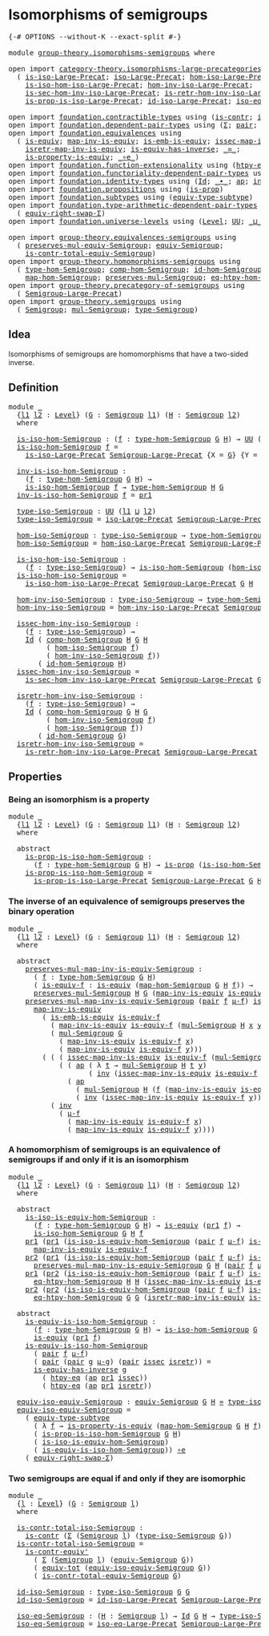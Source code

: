 # Isomorphisms of semigroups

<pre class="Agda"><a id="39" class="Symbol">{-#</a> <a id="43" class="Keyword">OPTIONS</a> <a id="51" class="Pragma">--without-K</a> <a id="63" class="Pragma">--exact-split</a> <a id="77" class="Symbol">#-}</a>

<a id="82" class="Keyword">module</a> <a id="89" href="group-theory.isomorphisms-semigroups.html" class="Module">group-theory.isomorphisms-semigroups</a> <a id="126" class="Keyword">where</a>

<a id="133" class="Keyword">open</a> <a id="138" class="Keyword">import</a> <a id="145" href="category-theory.isomorphisms-large-precategories.html" class="Module">category-theory.isomorphisms-large-precategories</a> <a id="194" class="Keyword">using</a>
  <a id="202" class="Symbol">(</a> <a id="204" href="category-theory.isomorphisms-large-precategories.html#1228" class="Function">is-iso-Large-Precat</a><a id="223" class="Symbol">;</a> <a id="225" href="category-theory.isomorphisms-large-precategories.html#1864" class="Function">iso-Large-Precat</a><a id="241" class="Symbol">;</a> <a id="243" href="category-theory.isomorphisms-large-precategories.html#2010" class="Function">hom-iso-Large-Precat</a><a id="263" class="Symbol">;</a>
    <a id="269" href="category-theory.isomorphisms-large-precategories.html#2112" class="Function">is-iso-hom-iso-Large-Precat</a><a id="296" class="Symbol">;</a> <a id="298" href="category-theory.isomorphisms-large-precategories.html#2265" class="Function">hom-inv-iso-Large-Precat</a><a id="322" class="Symbol">;</a>
    <a id="328" href="category-theory.isomorphisms-large-precategories.html#2385" class="Function">is-sec-hom-inv-iso-Large-Precat</a><a id="359" class="Symbol">;</a> <a id="361" href="category-theory.isomorphisms-large-precategories.html#2647" class="Function">is-retr-hom-inv-iso-Large-Precat</a><a id="393" class="Symbol">;</a>
    <a id="399" href="category-theory.isomorphisms-large-precategories.html#5592" class="Function">is-prop-is-iso-Large-Precat</a><a id="426" class="Symbol">;</a> <a id="428" href="category-theory.isomorphisms-large-precategories.html#3248" class="Function">id-iso-Large-Precat</a><a id="447" class="Symbol">;</a> <a id="449" href="category-theory.isomorphisms-large-precategories.html#3917" class="Function">iso-eq-Large-Precat</a><a id="468" class="Symbol">)</a>

<a id="471" class="Keyword">open</a> <a id="476" class="Keyword">import</a> <a id="483" href="foundation.contractible-types.html" class="Module">foundation.contractible-types</a> <a id="513" class="Keyword">using</a> <a id="519" class="Symbol">(</a><a id="520" href="foundation-core.contractible-types.html#925" class="Function">is-contr</a><a id="528" class="Symbol">;</a> <a id="530" href="foundation-core.contractible-types.html#3739" class="Function">is-contr-equiv&#39;</a><a id="545" class="Symbol">)</a>
<a id="547" class="Keyword">open</a> <a id="552" class="Keyword">import</a> <a id="559" href="foundation.dependent-pair-types.html" class="Module">foundation.dependent-pair-types</a> <a id="591" class="Keyword">using</a> <a id="597" class="Symbol">(</a><a id="598" href="foundation-core.dependent-pair-types.html#502" class="Record">Σ</a><a id="599" class="Symbol">;</a> <a id="601" href="foundation-core.dependent-pair-types.html#575" class="InductiveConstructor">pair</a><a id="605" class="Symbol">;</a> <a id="607" href="foundation-core.dependent-pair-types.html#592" class="Field">pr1</a><a id="610" class="Symbol">;</a> <a id="612" href="foundation-core.dependent-pair-types.html#604" class="Field">pr2</a><a id="615" class="Symbol">)</a>
<a id="617" class="Keyword">open</a> <a id="622" class="Keyword">import</a> <a id="629" href="foundation.equivalences.html" class="Module">foundation.equivalences</a> <a id="653" class="Keyword">using</a>
  <a id="661" class="Symbol">(</a> <a id="663" href="foundation-core.equivalences.html#1542" class="Function">is-equiv</a><a id="671" class="Symbol">;</a> <a id="673" href="foundation-core.equivalences.html#4173" class="Function">map-inv-is-equiv</a><a id="689" class="Symbol">;</a> <a id="691" href="foundation-core.equivalences.html#15380" class="Function">is-emb-is-equiv</a><a id="706" class="Symbol">;</a> <a id="708" href="foundation-core.equivalences.html#4251" class="Function">issec-map-inv-is-equiv</a><a id="730" class="Symbol">;</a>
    <a id="736" href="foundation-core.equivalences.html#4381" class="Function">isretr-map-inv-is-equiv</a><a id="759" class="Symbol">;</a> <a id="761" href="foundation-core.equivalences.html#2999" class="Function">is-equiv-has-inverse</a><a id="781" class="Symbol">;</a> <a id="783" href="foundation-core.equivalences.html#1607" class="Function Operator">_≃_</a><a id="786" class="Symbol">;</a>
    <a id="792" href="foundation.equivalences.html#13407" class="Function">is-property-is-equiv</a><a id="812" class="Symbol">;</a> <a id="814" href="foundation-core.equivalences.html#7843" class="Function Operator">_∘e_</a><a id="818" class="Symbol">)</a>
<a id="820" class="Keyword">open</a> <a id="825" class="Keyword">import</a> <a id="832" href="foundation.function-extensionality.html" class="Module">foundation.function-extensionality</a> <a id="867" class="Keyword">using</a> <a id="873" class="Symbol">(</a><a id="874" href="foundation.function-extensionality.html#946" class="Function">htpy-eq</a><a id="881" class="Symbol">)</a>
<a id="883" class="Keyword">open</a> <a id="888" class="Keyword">import</a> <a id="895" href="foundation.functoriality-dependent-pair-types.html" class="Module">foundation.functoriality-dependent-pair-types</a> <a id="941" class="Keyword">using</a> <a id="947" class="Symbol">(</a><a id="948" href="foundation-core.functoriality-dependent-pair-types.html#6804" class="Function">equiv-tot</a><a id="957" class="Symbol">)</a>
<a id="959" class="Keyword">open</a> <a id="964" class="Keyword">import</a> <a id="971" href="foundation.identity-types.html" class="Module">foundation.identity-types</a> <a id="997" class="Keyword">using</a> <a id="1003" class="Symbol">(</a><a id="1004" href="foundation-core.identity-types.html#641" class="Datatype">Id</a><a id="1006" class="Symbol">;</a> <a id="1008" href="foundation-core.identity-types.html#1239" class="Function Operator">_∙_</a><a id="1011" class="Symbol">;</a> <a id="1013" href="foundation-core.identity-types.html#2853" class="Function">ap</a><a id="1015" class="Symbol">;</a> <a id="1017" href="foundation-core.identity-types.html#1552" class="Function">inv</a><a id="1020" class="Symbol">)</a>
<a id="1022" class="Keyword">open</a> <a id="1027" class="Keyword">import</a> <a id="1034" href="foundation.propositions.html" class="Module">foundation.propositions</a> <a id="1058" class="Keyword">using</a> <a id="1064" class="Symbol">(</a><a id="1065" href="foundation-core.propositions.html#1246" class="Function">is-prop</a><a id="1072" class="Symbol">)</a>
<a id="1074" class="Keyword">open</a> <a id="1079" class="Keyword">import</a> <a id="1086" href="foundation.subtypes.html" class="Module">foundation.subtypes</a> <a id="1106" class="Keyword">using</a> <a id="1112" class="Symbol">(</a><a id="1113" href="foundation-core.subtypes.html#5095" class="Function">equiv-type-subtype</a><a id="1131" class="Symbol">)</a>
<a id="1133" class="Keyword">open</a> <a id="1138" class="Keyword">import</a> <a id="1145" href="foundation.type-arithmetic-dependent-pair-types.html" class="Module">foundation.type-arithmetic-dependent-pair-types</a> <a id="1193" class="Keyword">using</a>
  <a id="1201" class="Symbol">(</a> <a id="1203" href="foundation-core.type-arithmetic-dependent-pair-types.html#11499" class="Function">equiv-right-swap-Σ</a><a id="1221" class="Symbol">)</a>
<a id="1223" class="Keyword">open</a> <a id="1228" class="Keyword">import</a> <a id="1235" href="foundation.universe-levels.html" class="Module">foundation.universe-levels</a> <a id="1262" class="Keyword">using</a> <a id="1268" class="Symbol">(</a><a id="1269" href="Agda.Primitive.html#597" class="Postulate">Level</a><a id="1274" class="Symbol">;</a> <a id="1276" href="foundation-core.universe-levels.html#222" class="Primitive">UU</a><a id="1278" class="Symbol">;</a> <a id="1280" href="Agda.Primitive.html#810" class="Primitive Operator">_⊔_</a><a id="1283" class="Symbol">)</a>

<a id="1286" class="Keyword">open</a> <a id="1291" class="Keyword">import</a> <a id="1298" href="group-theory.equivalences-semigroups.html" class="Module">group-theory.equivalences-semigroups</a> <a id="1335" class="Keyword">using</a>
  <a id="1343" class="Symbol">(</a> <a id="1345" href="group-theory.equivalences-semigroups.html#1811" class="Function">preserves-mul-equiv-Semigroup</a><a id="1374" class="Symbol">;</a> <a id="1376" href="group-theory.equivalences-semigroups.html#2001" class="Function">equiv-Semigroup</a><a id="1391" class="Symbol">;</a>
    <a id="1397" href="group-theory.equivalences-semigroups.html#3939" class="Function">is-contr-total-equiv-Semigroup</a><a id="1427" class="Symbol">)</a>
<a id="1429" class="Keyword">open</a> <a id="1434" class="Keyword">import</a> <a id="1441" href="group-theory.homomorphisms-semigroups.html" class="Module">group-theory.homomorphisms-semigroups</a> <a id="1479" class="Keyword">using</a>
  <a id="1487" class="Symbol">(</a> <a id="1489" href="group-theory.homomorphisms-semigroups.html#2325" class="Function">type-hom-Semigroup</a><a id="1507" class="Symbol">;</a> <a id="1509" href="group-theory.homomorphisms-semigroups.html#4948" class="Function">comp-hom-Semigroup</a><a id="1527" class="Symbol">;</a> <a id="1529" href="group-theory.homomorphisms-semigroups.html#4729" class="Function">id-hom-Semigroup</a><a id="1545" class="Symbol">;</a>
    <a id="1551" href="group-theory.homomorphisms-semigroups.html#2463" class="Function">map-hom-Semigroup</a><a id="1568" class="Symbol">;</a> <a id="1570" href="group-theory.homomorphisms-semigroups.html#1922" class="Function">preserves-mul-Semigroup</a><a id="1593" class="Symbol">;</a> <a id="1595" href="group-theory.homomorphisms-semigroups.html#3930" class="Function">eq-htpy-hom-Semigroup</a><a id="1616" class="Symbol">)</a>
<a id="1618" class="Keyword">open</a> <a id="1623" class="Keyword">import</a> <a id="1630" href="group-theory.precategory-of-semigroups.html" class="Module">group-theory.precategory-of-semigroups</a> <a id="1669" class="Keyword">using</a>
  <a id="1677" class="Symbol">(</a> <a id="1679" href="group-theory.precategory-of-semigroups.html#886" class="Function">Semigroup-Large-Precat</a><a id="1701" class="Symbol">)</a>
<a id="1703" class="Keyword">open</a> <a id="1708" class="Keyword">import</a> <a id="1715" href="group-theory.semigroups.html" class="Module">group-theory.semigroups</a> <a id="1739" class="Keyword">using</a>
  <a id="1747" class="Symbol">(</a> <a id="1749" href="group-theory.semigroups.html#737" class="Function">Semigroup</a><a id="1758" class="Symbol">;</a> <a id="1760" href="group-theory.semigroups.html#1215" class="Function">mul-Semigroup</a><a id="1773" class="Symbol">;</a> <a id="1775" href="group-theory.semigroups.html#933" class="Function">type-Semigroup</a><a id="1789" class="Symbol">)</a>
</pre>
## Idea

Isomorphisms of semigroups are homomorphisms that have a two-sided inverse.

## Definition

<pre class="Agda"><a id="1905" class="Keyword">module</a> <a id="1912" href="group-theory.isomorphisms-semigroups.html#1912" class="Module">_</a>
  <a id="1916" class="Symbol">{</a><a id="1917" href="group-theory.isomorphisms-semigroups.html#1917" class="Bound">l1</a> <a id="1920" href="group-theory.isomorphisms-semigroups.html#1920" class="Bound">l2</a> <a id="1923" class="Symbol">:</a> <a id="1925" href="Agda.Primitive.html#597" class="Postulate">Level</a><a id="1930" class="Symbol">}</a> <a id="1932" class="Symbol">(</a><a id="1933" href="group-theory.isomorphisms-semigroups.html#1933" class="Bound">G</a> <a id="1935" class="Symbol">:</a> <a id="1937" href="group-theory.semigroups.html#737" class="Function">Semigroup</a> <a id="1947" href="group-theory.isomorphisms-semigroups.html#1917" class="Bound">l1</a><a id="1949" class="Symbol">)</a> <a id="1951" class="Symbol">(</a><a id="1952" href="group-theory.isomorphisms-semigroups.html#1952" class="Bound">H</a> <a id="1954" class="Symbol">:</a> <a id="1956" href="group-theory.semigroups.html#737" class="Function">Semigroup</a> <a id="1966" href="group-theory.isomorphisms-semigroups.html#1920" class="Bound">l2</a><a id="1968" class="Symbol">)</a>
  <a id="1972" class="Keyword">where</a>
  
  <a id="1983" href="group-theory.isomorphisms-semigroups.html#1983" class="Function">is-iso-hom-Semigroup</a> <a id="2004" class="Symbol">:</a> <a id="2006" class="Symbol">(</a><a id="2007" href="group-theory.isomorphisms-semigroups.html#2007" class="Bound">f</a> <a id="2009" class="Symbol">:</a> <a id="2011" href="group-theory.homomorphisms-semigroups.html#2325" class="Function">type-hom-Semigroup</a> <a id="2030" href="group-theory.isomorphisms-semigroups.html#1933" class="Bound">G</a> <a id="2032" href="group-theory.isomorphisms-semigroups.html#1952" class="Bound">H</a><a id="2033" class="Symbol">)</a> <a id="2035" class="Symbol">→</a> <a id="2037" href="foundation-core.universe-levels.html#222" class="Primitive">UU</a> <a id="2040" class="Symbol">(</a><a id="2041" href="group-theory.isomorphisms-semigroups.html#1917" class="Bound">l1</a> <a id="2044" href="Agda.Primitive.html#810" class="Primitive Operator">⊔</a> <a id="2046" href="group-theory.isomorphisms-semigroups.html#1920" class="Bound">l2</a><a id="2048" class="Symbol">)</a>
  <a id="2052" href="group-theory.isomorphisms-semigroups.html#1983" class="Function">is-iso-hom-Semigroup</a> <a id="2073" href="group-theory.isomorphisms-semigroups.html#2073" class="Bound">f</a> <a id="2075" class="Symbol">=</a>
    <a id="2081" href="category-theory.isomorphisms-large-precategories.html#1228" class="Function">is-iso-Large-Precat</a> <a id="2101" href="group-theory.precategory-of-semigroups.html#886" class="Function">Semigroup-Large-Precat</a> <a id="2124" class="Symbol">{</a><a id="2125" class="Argument">X</a> <a id="2127" class="Symbol">=</a> <a id="2129" href="group-theory.isomorphisms-semigroups.html#1933" class="Bound">G</a><a id="2130" class="Symbol">}</a> <a id="2132" class="Symbol">{</a><a id="2133" class="Argument">Y</a> <a id="2135" class="Symbol">=</a> <a id="2137" href="group-theory.isomorphisms-semigroups.html#1952" class="Bound">H</a><a id="2138" class="Symbol">}</a> <a id="2140" href="group-theory.isomorphisms-semigroups.html#2073" class="Bound">f</a>

  <a id="2145" href="group-theory.isomorphisms-semigroups.html#2145" class="Function">inv-is-iso-hom-Semigroup</a> <a id="2170" class="Symbol">:</a>
    <a id="2176" class="Symbol">(</a><a id="2177" href="group-theory.isomorphisms-semigroups.html#2177" class="Bound">f</a> <a id="2179" class="Symbol">:</a> <a id="2181" href="group-theory.homomorphisms-semigroups.html#2325" class="Function">type-hom-Semigroup</a> <a id="2200" href="group-theory.isomorphisms-semigroups.html#1933" class="Bound">G</a> <a id="2202" href="group-theory.isomorphisms-semigroups.html#1952" class="Bound">H</a><a id="2203" class="Symbol">)</a> <a id="2205" class="Symbol">→</a>
    <a id="2211" href="group-theory.isomorphisms-semigroups.html#1983" class="Function">is-iso-hom-Semigroup</a> <a id="2232" href="group-theory.isomorphisms-semigroups.html#2177" class="Bound">f</a> <a id="2234" class="Symbol">→</a> <a id="2236" href="group-theory.homomorphisms-semigroups.html#2325" class="Function">type-hom-Semigroup</a> <a id="2255" href="group-theory.isomorphisms-semigroups.html#1952" class="Bound">H</a> <a id="2257" href="group-theory.isomorphisms-semigroups.html#1933" class="Bound">G</a>
  <a id="2261" href="group-theory.isomorphisms-semigroups.html#2145" class="Function">inv-is-iso-hom-Semigroup</a> <a id="2286" href="group-theory.isomorphisms-semigroups.html#2286" class="Bound">f</a> <a id="2288" class="Symbol">=</a> <a id="2290" href="foundation-core.dependent-pair-types.html#592" class="Field">pr1</a>

  <a id="2297" href="group-theory.isomorphisms-semigroups.html#2297" class="Function">type-iso-Semigroup</a> <a id="2316" class="Symbol">:</a> <a id="2318" href="foundation-core.universe-levels.html#222" class="Primitive">UU</a> <a id="2321" class="Symbol">(</a><a id="2322" href="group-theory.isomorphisms-semigroups.html#1917" class="Bound">l1</a> <a id="2325" href="Agda.Primitive.html#810" class="Primitive Operator">⊔</a> <a id="2327" href="group-theory.isomorphisms-semigroups.html#1920" class="Bound">l2</a><a id="2329" class="Symbol">)</a>
  <a id="2333" href="group-theory.isomorphisms-semigroups.html#2297" class="Function">type-iso-Semigroup</a> <a id="2352" class="Symbol">=</a> <a id="2354" href="category-theory.isomorphisms-large-precategories.html#1864" class="Function">iso-Large-Precat</a> <a id="2371" href="group-theory.precategory-of-semigroups.html#886" class="Function">Semigroup-Large-Precat</a> <a id="2394" href="group-theory.isomorphisms-semigroups.html#1933" class="Bound">G</a> <a id="2396" href="group-theory.isomorphisms-semigroups.html#1952" class="Bound">H</a>
  
  <a id="2403" href="group-theory.isomorphisms-semigroups.html#2403" class="Function">hom-iso-Semigroup</a> <a id="2421" class="Symbol">:</a> <a id="2423" href="group-theory.isomorphisms-semigroups.html#2297" class="Function">type-iso-Semigroup</a> <a id="2442" class="Symbol">→</a> <a id="2444" href="group-theory.homomorphisms-semigroups.html#2325" class="Function">type-hom-Semigroup</a> <a id="2463" href="group-theory.isomorphisms-semigroups.html#1933" class="Bound">G</a> <a id="2465" href="group-theory.isomorphisms-semigroups.html#1952" class="Bound">H</a>
  <a id="2469" href="group-theory.isomorphisms-semigroups.html#2403" class="Function">hom-iso-Semigroup</a> <a id="2487" class="Symbol">=</a> <a id="2489" href="category-theory.isomorphisms-large-precategories.html#2010" class="Function">hom-iso-Large-Precat</a> <a id="2510" href="group-theory.precategory-of-semigroups.html#886" class="Function">Semigroup-Large-Precat</a> <a id="2533" href="group-theory.isomorphisms-semigroups.html#1933" class="Bound">G</a> <a id="2535" href="group-theory.isomorphisms-semigroups.html#1952" class="Bound">H</a>

  <a id="2540" href="group-theory.isomorphisms-semigroups.html#2540" class="Function">is-iso-hom-iso-Semigroup</a> <a id="2565" class="Symbol">:</a>
    <a id="2571" class="Symbol">(</a><a id="2572" href="group-theory.isomorphisms-semigroups.html#2572" class="Bound">f</a> <a id="2574" class="Symbol">:</a> <a id="2576" href="group-theory.isomorphisms-semigroups.html#2297" class="Function">type-iso-Semigroup</a><a id="2594" class="Symbol">)</a> <a id="2596" class="Symbol">→</a> <a id="2598" href="group-theory.isomorphisms-semigroups.html#1983" class="Function">is-iso-hom-Semigroup</a> <a id="2619" class="Symbol">(</a><a id="2620" href="group-theory.isomorphisms-semigroups.html#2403" class="Function">hom-iso-Semigroup</a> <a id="2638" href="group-theory.isomorphisms-semigroups.html#2572" class="Bound">f</a><a id="2639" class="Symbol">)</a>
  <a id="2643" href="group-theory.isomorphisms-semigroups.html#2540" class="Function">is-iso-hom-iso-Semigroup</a> <a id="2668" class="Symbol">=</a>
    <a id="2674" href="category-theory.isomorphisms-large-precategories.html#2112" class="Function">is-iso-hom-iso-Large-Precat</a> <a id="2702" href="group-theory.precategory-of-semigroups.html#886" class="Function">Semigroup-Large-Precat</a> <a id="2725" href="group-theory.isomorphisms-semigroups.html#1933" class="Bound">G</a> <a id="2727" href="group-theory.isomorphisms-semigroups.html#1952" class="Bound">H</a>

  <a id="2732" href="group-theory.isomorphisms-semigroups.html#2732" class="Function">hom-inv-iso-Semigroup</a> <a id="2754" class="Symbol">:</a> <a id="2756" href="group-theory.isomorphisms-semigroups.html#2297" class="Function">type-iso-Semigroup</a> <a id="2775" class="Symbol">→</a> <a id="2777" href="group-theory.homomorphisms-semigroups.html#2325" class="Function">type-hom-Semigroup</a> <a id="2796" href="group-theory.isomorphisms-semigroups.html#1952" class="Bound">H</a> <a id="2798" href="group-theory.isomorphisms-semigroups.html#1933" class="Bound">G</a>
  <a id="2802" href="group-theory.isomorphisms-semigroups.html#2732" class="Function">hom-inv-iso-Semigroup</a> <a id="2824" class="Symbol">=</a> <a id="2826" href="category-theory.isomorphisms-large-precategories.html#2265" class="Function">hom-inv-iso-Large-Precat</a> <a id="2851" href="group-theory.precategory-of-semigroups.html#886" class="Function">Semigroup-Large-Precat</a> <a id="2874" href="group-theory.isomorphisms-semigroups.html#1933" class="Bound">G</a> <a id="2876" href="group-theory.isomorphisms-semigroups.html#1952" class="Bound">H</a>

  <a id="2881" href="group-theory.isomorphisms-semigroups.html#2881" class="Function">issec-hom-inv-iso-Semigroup</a> <a id="2909" class="Symbol">:</a>
    <a id="2915" class="Symbol">(</a><a id="2916" href="group-theory.isomorphisms-semigroups.html#2916" class="Bound">f</a> <a id="2918" class="Symbol">:</a> <a id="2920" href="group-theory.isomorphisms-semigroups.html#2297" class="Function">type-iso-Semigroup</a><a id="2938" class="Symbol">)</a> <a id="2940" class="Symbol">→</a>
    <a id="2946" href="foundation-core.identity-types.html#641" class="Datatype">Id</a> <a id="2949" class="Symbol">(</a> <a id="2951" href="group-theory.homomorphisms-semigroups.html#4948" class="Function">comp-hom-Semigroup</a> <a id="2970" href="group-theory.isomorphisms-semigroups.html#1952" class="Bound">H</a> <a id="2972" href="group-theory.isomorphisms-semigroups.html#1933" class="Bound">G</a> <a id="2974" href="group-theory.isomorphisms-semigroups.html#1952" class="Bound">H</a>
         <a id="2985" class="Symbol">(</a> <a id="2987" href="group-theory.isomorphisms-semigroups.html#2403" class="Function">hom-iso-Semigroup</a> <a id="3005" href="group-theory.isomorphisms-semigroups.html#2916" class="Bound">f</a><a id="3006" class="Symbol">)</a>
         <a id="3017" class="Symbol">(</a> <a id="3019" href="group-theory.isomorphisms-semigroups.html#2732" class="Function">hom-inv-iso-Semigroup</a> <a id="3041" href="group-theory.isomorphisms-semigroups.html#2916" class="Bound">f</a><a id="3042" class="Symbol">))</a>
       <a id="3052" class="Symbol">(</a> <a id="3054" href="group-theory.homomorphisms-semigroups.html#4729" class="Function">id-hom-Semigroup</a> <a id="3071" href="group-theory.isomorphisms-semigroups.html#1952" class="Bound">H</a><a id="3072" class="Symbol">)</a>
  <a id="3076" href="group-theory.isomorphisms-semigroups.html#2881" class="Function">issec-hom-inv-iso-Semigroup</a> <a id="3104" class="Symbol">=</a>
    <a id="3110" href="category-theory.isomorphisms-large-precategories.html#2385" class="Function">is-sec-hom-inv-iso-Large-Precat</a> <a id="3142" href="group-theory.precategory-of-semigroups.html#886" class="Function">Semigroup-Large-Precat</a> <a id="3165" href="group-theory.isomorphisms-semigroups.html#1933" class="Bound">G</a> <a id="3167" href="group-theory.isomorphisms-semigroups.html#1952" class="Bound">H</a>

  <a id="3172" href="group-theory.isomorphisms-semigroups.html#3172" class="Function">isretr-hom-inv-iso-Semigroup</a> <a id="3201" class="Symbol">:</a>
    <a id="3207" class="Symbol">(</a><a id="3208" href="group-theory.isomorphisms-semigroups.html#3208" class="Bound">f</a> <a id="3210" class="Symbol">:</a> <a id="3212" href="group-theory.isomorphisms-semigroups.html#2297" class="Function">type-iso-Semigroup</a><a id="3230" class="Symbol">)</a> <a id="3232" class="Symbol">→</a>
    <a id="3238" href="foundation-core.identity-types.html#641" class="Datatype">Id</a> <a id="3241" class="Symbol">(</a> <a id="3243" href="group-theory.homomorphisms-semigroups.html#4948" class="Function">comp-hom-Semigroup</a> <a id="3262" href="group-theory.isomorphisms-semigroups.html#1933" class="Bound">G</a> <a id="3264" href="group-theory.isomorphisms-semigroups.html#1952" class="Bound">H</a> <a id="3266" href="group-theory.isomorphisms-semigroups.html#1933" class="Bound">G</a>
         <a id="3277" class="Symbol">(</a> <a id="3279" href="group-theory.isomorphisms-semigroups.html#2732" class="Function">hom-inv-iso-Semigroup</a> <a id="3301" href="group-theory.isomorphisms-semigroups.html#3208" class="Bound">f</a><a id="3302" class="Symbol">)</a>
         <a id="3313" class="Symbol">(</a> <a id="3315" href="group-theory.isomorphisms-semigroups.html#2403" class="Function">hom-iso-Semigroup</a> <a id="3333" href="group-theory.isomorphisms-semigroups.html#3208" class="Bound">f</a><a id="3334" class="Symbol">))</a>
       <a id="3344" class="Symbol">(</a> <a id="3346" href="group-theory.homomorphisms-semigroups.html#4729" class="Function">id-hom-Semigroup</a> <a id="3363" href="group-theory.isomorphisms-semigroups.html#1933" class="Bound">G</a><a id="3364" class="Symbol">)</a>
  <a id="3368" href="group-theory.isomorphisms-semigroups.html#3172" class="Function">isretr-hom-inv-iso-Semigroup</a> <a id="3397" class="Symbol">=</a>
    <a id="3403" href="category-theory.isomorphisms-large-precategories.html#2647" class="Function">is-retr-hom-inv-iso-Large-Precat</a> <a id="3436" href="group-theory.precategory-of-semigroups.html#886" class="Function">Semigroup-Large-Precat</a> <a id="3459" href="group-theory.isomorphisms-semigroups.html#1933" class="Bound">G</a> <a id="3461" href="group-theory.isomorphisms-semigroups.html#1952" class="Bound">H</a>
</pre>
## Properties

### Being an isomorphism is a property

<pre class="Agda"><a id="3531" class="Keyword">module</a> <a id="3538" href="group-theory.isomorphisms-semigroups.html#3538" class="Module">_</a>
  <a id="3542" class="Symbol">{</a><a id="3543" href="group-theory.isomorphisms-semigroups.html#3543" class="Bound">l1</a> <a id="3546" href="group-theory.isomorphisms-semigroups.html#3546" class="Bound">l2</a> <a id="3549" class="Symbol">:</a> <a id="3551" href="Agda.Primitive.html#597" class="Postulate">Level</a><a id="3556" class="Symbol">}</a> <a id="3558" class="Symbol">(</a><a id="3559" href="group-theory.isomorphisms-semigroups.html#3559" class="Bound">G</a> <a id="3561" class="Symbol">:</a> <a id="3563" href="group-theory.semigroups.html#737" class="Function">Semigroup</a> <a id="3573" href="group-theory.isomorphisms-semigroups.html#3543" class="Bound">l1</a><a id="3575" class="Symbol">)</a> <a id="3577" class="Symbol">(</a><a id="3578" href="group-theory.isomorphisms-semigroups.html#3578" class="Bound">H</a> <a id="3580" class="Symbol">:</a> <a id="3582" href="group-theory.semigroups.html#737" class="Function">Semigroup</a> <a id="3592" href="group-theory.isomorphisms-semigroups.html#3546" class="Bound">l2</a><a id="3594" class="Symbol">)</a>
  <a id="3598" class="Keyword">where</a>

  <a id="3607" class="Keyword">abstract</a>
    <a id="3620" href="group-theory.isomorphisms-semigroups.html#3620" class="Function">is-prop-is-iso-hom-Semigroup</a> <a id="3649" class="Symbol">:</a>
      <a id="3657" class="Symbol">(</a><a id="3658" href="group-theory.isomorphisms-semigroups.html#3658" class="Bound">f</a> <a id="3660" class="Symbol">:</a> <a id="3662" href="group-theory.homomorphisms-semigroups.html#2325" class="Function">type-hom-Semigroup</a> <a id="3681" href="group-theory.isomorphisms-semigroups.html#3559" class="Bound">G</a> <a id="3683" href="group-theory.isomorphisms-semigroups.html#3578" class="Bound">H</a><a id="3684" class="Symbol">)</a> <a id="3686" class="Symbol">→</a> <a id="3688" href="foundation-core.propositions.html#1246" class="Function">is-prop</a> <a id="3696" class="Symbol">(</a><a id="3697" href="group-theory.isomorphisms-semigroups.html#1983" class="Function">is-iso-hom-Semigroup</a> <a id="3718" href="group-theory.isomorphisms-semigroups.html#3559" class="Bound">G</a> <a id="3720" href="group-theory.isomorphisms-semigroups.html#3578" class="Bound">H</a> <a id="3722" href="group-theory.isomorphisms-semigroups.html#3658" class="Bound">f</a><a id="3723" class="Symbol">)</a>
    <a id="3729" href="group-theory.isomorphisms-semigroups.html#3620" class="Function">is-prop-is-iso-hom-Semigroup</a> <a id="3758" class="Symbol">=</a>
      <a id="3766" href="category-theory.isomorphisms-large-precategories.html#5592" class="Function">is-prop-is-iso-Large-Precat</a> <a id="3794" href="group-theory.precategory-of-semigroups.html#886" class="Function">Semigroup-Large-Precat</a> <a id="3817" href="group-theory.isomorphisms-semigroups.html#3559" class="Bound">G</a> <a id="3819" href="group-theory.isomorphisms-semigroups.html#3578" class="Bound">H</a>
</pre>
### The inverse of an equivalence of semigroups preserves the binary operation

<pre class="Agda"><a id="3914" class="Keyword">module</a> <a id="3921" href="group-theory.isomorphisms-semigroups.html#3921" class="Module">_</a>
  <a id="3925" class="Symbol">{</a><a id="3926" href="group-theory.isomorphisms-semigroups.html#3926" class="Bound">l1</a> <a id="3929" href="group-theory.isomorphisms-semigroups.html#3929" class="Bound">l2</a> <a id="3932" class="Symbol">:</a> <a id="3934" href="Agda.Primitive.html#597" class="Postulate">Level</a><a id="3939" class="Symbol">}</a> <a id="3941" class="Symbol">(</a><a id="3942" href="group-theory.isomorphisms-semigroups.html#3942" class="Bound">G</a> <a id="3944" class="Symbol">:</a> <a id="3946" href="group-theory.semigroups.html#737" class="Function">Semigroup</a> <a id="3956" href="group-theory.isomorphisms-semigroups.html#3926" class="Bound">l1</a><a id="3958" class="Symbol">)</a> <a id="3960" class="Symbol">(</a><a id="3961" href="group-theory.isomorphisms-semigroups.html#3961" class="Bound">H</a> <a id="3963" class="Symbol">:</a> <a id="3965" href="group-theory.semigroups.html#737" class="Function">Semigroup</a> <a id="3975" href="group-theory.isomorphisms-semigroups.html#3929" class="Bound">l2</a><a id="3977" class="Symbol">)</a>
  <a id="3981" class="Keyword">where</a>

  <a id="3990" class="Keyword">abstract</a>
    <a id="4003" href="group-theory.isomorphisms-semigroups.html#4003" class="Function">preserves-mul-map-inv-is-equiv-Semigroup</a> <a id="4044" class="Symbol">:</a>
      <a id="4052" class="Symbol">(</a> <a id="4054" href="group-theory.isomorphisms-semigroups.html#4054" class="Bound">f</a> <a id="4056" class="Symbol">:</a> <a id="4058" href="group-theory.homomorphisms-semigroups.html#2325" class="Function">type-hom-Semigroup</a> <a id="4077" href="group-theory.isomorphisms-semigroups.html#3942" class="Bound">G</a> <a id="4079" href="group-theory.isomorphisms-semigroups.html#3961" class="Bound">H</a><a id="4080" class="Symbol">)</a>
      <a id="4088" class="Symbol">(</a> <a id="4090" href="group-theory.isomorphisms-semigroups.html#4090" class="Bound">is-equiv-f</a> <a id="4101" class="Symbol">:</a> <a id="4103" href="foundation-core.equivalences.html#1542" class="Function">is-equiv</a> <a id="4112" class="Symbol">(</a><a id="4113" href="group-theory.homomorphisms-semigroups.html#2463" class="Function">map-hom-Semigroup</a> <a id="4131" href="group-theory.isomorphisms-semigroups.html#3942" class="Bound">G</a> <a id="4133" href="group-theory.isomorphisms-semigroups.html#3961" class="Bound">H</a> <a id="4135" href="group-theory.isomorphisms-semigroups.html#4054" class="Bound">f</a><a id="4136" class="Symbol">))</a> <a id="4139" class="Symbol">→</a>
      <a id="4147" href="group-theory.homomorphisms-semigroups.html#1922" class="Function">preserves-mul-Semigroup</a> <a id="4171" href="group-theory.isomorphisms-semigroups.html#3961" class="Bound">H</a> <a id="4173" href="group-theory.isomorphisms-semigroups.html#3942" class="Bound">G</a> <a id="4175" class="Symbol">(</a><a id="4176" href="foundation-core.equivalences.html#4173" class="Function">map-inv-is-equiv</a> <a id="4193" href="group-theory.isomorphisms-semigroups.html#4090" class="Bound">is-equiv-f</a><a id="4203" class="Symbol">)</a>
    <a id="4209" href="group-theory.isomorphisms-semigroups.html#4003" class="Function">preserves-mul-map-inv-is-equiv-Semigroup</a> <a id="4250" class="Symbol">(</a><a id="4251" href="foundation-core.dependent-pair-types.html#575" class="InductiveConstructor">pair</a> <a id="4256" href="group-theory.isomorphisms-semigroups.html#4256" class="Bound">f</a> <a id="4258" href="group-theory.isomorphisms-semigroups.html#4258" class="Bound">μ-f</a><a id="4261" class="Symbol">)</a> <a id="4263" href="group-theory.isomorphisms-semigroups.html#4263" class="Bound">is-equiv-f</a> <a id="4274" href="group-theory.isomorphisms-semigroups.html#4274" class="Bound">x</a> <a id="4276" href="group-theory.isomorphisms-semigroups.html#4276" class="Bound">y</a> <a id="4278" class="Symbol">=</a>
      <a id="4286" href="foundation-core.equivalences.html#4173" class="Function">map-inv-is-equiv</a>
        <a id="4311" class="Symbol">(</a> <a id="4313" href="foundation-core.equivalences.html#15380" class="Function">is-emb-is-equiv</a> <a id="4329" href="group-theory.isomorphisms-semigroups.html#4263" class="Bound">is-equiv-f</a>
          <a id="4350" class="Symbol">(</a> <a id="4352" href="foundation-core.equivalences.html#4173" class="Function">map-inv-is-equiv</a> <a id="4369" href="group-theory.isomorphisms-semigroups.html#4263" class="Bound">is-equiv-f</a> <a id="4380" class="Symbol">(</a><a id="4381" href="group-theory.semigroups.html#1215" class="Function">mul-Semigroup</a> <a id="4395" href="group-theory.isomorphisms-semigroups.html#3961" class="Bound">H</a> <a id="4397" href="group-theory.isomorphisms-semigroups.html#4274" class="Bound">x</a> <a id="4399" href="group-theory.isomorphisms-semigroups.html#4276" class="Bound">y</a><a id="4400" class="Symbol">))</a>
          <a id="4413" class="Symbol">(</a> <a id="4415" href="group-theory.semigroups.html#1215" class="Function">mul-Semigroup</a> <a id="4429" href="group-theory.isomorphisms-semigroups.html#3942" class="Bound">G</a>
            <a id="4443" class="Symbol">(</a> <a id="4445" href="foundation-core.equivalences.html#4173" class="Function">map-inv-is-equiv</a> <a id="4462" href="group-theory.isomorphisms-semigroups.html#4263" class="Bound">is-equiv-f</a> <a id="4473" href="group-theory.isomorphisms-semigroups.html#4274" class="Bound">x</a><a id="4474" class="Symbol">)</a>
            <a id="4488" class="Symbol">(</a> <a id="4490" href="foundation-core.equivalences.html#4173" class="Function">map-inv-is-equiv</a> <a id="4507" href="group-theory.isomorphisms-semigroups.html#4263" class="Bound">is-equiv-f</a> <a id="4518" href="group-theory.isomorphisms-semigroups.html#4276" class="Bound">y</a><a id="4519" class="Symbol">)))</a>
        <a id="4531" class="Symbol">(</a> <a id="4533" class="Symbol">(</a> <a id="4535" class="Symbol">(</a> <a id="4537" href="foundation-core.equivalences.html#4251" class="Function">issec-map-inv-is-equiv</a> <a id="4560" href="group-theory.isomorphisms-semigroups.html#4263" class="Bound">is-equiv-f</a> <a id="4571" class="Symbol">(</a><a id="4572" href="group-theory.semigroups.html#1215" class="Function">mul-Semigroup</a> <a id="4586" href="group-theory.isomorphisms-semigroups.html#3961" class="Bound">H</a> <a id="4588" href="group-theory.isomorphisms-semigroups.html#4274" class="Bound">x</a> <a id="4590" href="group-theory.isomorphisms-semigroups.html#4276" class="Bound">y</a><a id="4591" class="Symbol">))</a> <a id="4594" href="foundation-core.identity-types.html#1239" class="Function Operator">∙</a>
            <a id="4608" class="Symbol">(</a> <a id="4610" class="Symbol">(</a> <a id="4612" href="foundation-core.identity-types.html#2853" class="Function">ap</a> <a id="4615" class="Symbol">(</a> <a id="4617" class="Symbol">λ</a> <a id="4619" href="group-theory.isomorphisms-semigroups.html#4619" class="Bound">t</a> <a id="4621" class="Symbol">→</a> <a id="4623" href="group-theory.semigroups.html#1215" class="Function">mul-Semigroup</a> <a id="4637" href="group-theory.isomorphisms-semigroups.html#3961" class="Bound">H</a> <a id="4639" href="group-theory.isomorphisms-semigroups.html#4619" class="Bound">t</a> <a id="4641" href="group-theory.isomorphisms-semigroups.html#4276" class="Bound">y</a><a id="4642" class="Symbol">)</a>
                   <a id="4663" class="Symbol">(</a> <a id="4665" href="foundation-core.identity-types.html#1552" class="Function">inv</a> <a id="4669" class="Symbol">(</a><a id="4670" href="foundation-core.equivalences.html#4251" class="Function">issec-map-inv-is-equiv</a> <a id="4693" href="group-theory.isomorphisms-semigroups.html#4263" class="Bound">is-equiv-f</a> <a id="4704" href="group-theory.isomorphisms-semigroups.html#4274" class="Bound">x</a><a id="4705" class="Symbol">)))</a> <a id="4709" href="foundation-core.identity-types.html#1239" class="Function Operator">∙</a>
              <a id="4725" class="Symbol">(</a> <a id="4727" href="foundation-core.identity-types.html#2853" class="Function">ap</a>
                <a id="4746" class="Symbol">(</a> <a id="4748" href="group-theory.semigroups.html#1215" class="Function">mul-Semigroup</a> <a id="4762" href="group-theory.isomorphisms-semigroups.html#3961" class="Bound">H</a> <a id="4764" class="Symbol">(</a><a id="4765" href="group-theory.isomorphisms-semigroups.html#4256" class="Bound">f</a> <a id="4767" class="Symbol">(</a><a id="4768" href="foundation-core.equivalences.html#4173" class="Function">map-inv-is-equiv</a> <a id="4785" href="group-theory.isomorphisms-semigroups.html#4263" class="Bound">is-equiv-f</a> <a id="4796" href="group-theory.isomorphisms-semigroups.html#4274" class="Bound">x</a><a id="4797" class="Symbol">)))</a>
                <a id="4817" class="Symbol">(</a> <a id="4819" href="foundation-core.identity-types.html#1552" class="Function">inv</a> <a id="4823" class="Symbol">(</a><a id="4824" href="foundation-core.equivalences.html#4251" class="Function">issec-map-inv-is-equiv</a> <a id="4847" href="group-theory.isomorphisms-semigroups.html#4263" class="Bound">is-equiv-f</a> <a id="4858" href="group-theory.isomorphisms-semigroups.html#4276" class="Bound">y</a><a id="4859" class="Symbol">)))))</a> <a id="4865" href="foundation-core.identity-types.html#1239" class="Function Operator">∙</a>
          <a id="4877" class="Symbol">(</a> <a id="4879" href="foundation-core.identity-types.html#1552" class="Function">inv</a>
            <a id="4895" class="Symbol">(</a> <a id="4897" href="group-theory.isomorphisms-semigroups.html#4258" class="Bound">μ-f</a>
              <a id="4915" class="Symbol">(</a> <a id="4917" href="foundation-core.equivalences.html#4173" class="Function">map-inv-is-equiv</a> <a id="4934" href="group-theory.isomorphisms-semigroups.html#4263" class="Bound">is-equiv-f</a> <a id="4945" href="group-theory.isomorphisms-semigroups.html#4274" class="Bound">x</a><a id="4946" class="Symbol">)</a>
              <a id="4962" class="Symbol">(</a> <a id="4964" href="foundation-core.equivalences.html#4173" class="Function">map-inv-is-equiv</a> <a id="4981" href="group-theory.isomorphisms-semigroups.html#4263" class="Bound">is-equiv-f</a> <a id="4992" href="group-theory.isomorphisms-semigroups.html#4276" class="Bound">y</a><a id="4993" class="Symbol">))))</a>
</pre>
### A homomorphism of semigroups is an equivalence of semigroups if and only if it is an isomorphism

<pre class="Agda"><a id="5113" class="Keyword">module</a> <a id="5120" href="group-theory.isomorphisms-semigroups.html#5120" class="Module">_</a>
  <a id="5124" class="Symbol">{</a><a id="5125" href="group-theory.isomorphisms-semigroups.html#5125" class="Bound">l1</a> <a id="5128" href="group-theory.isomorphisms-semigroups.html#5128" class="Bound">l2</a> <a id="5131" class="Symbol">:</a> <a id="5133" href="Agda.Primitive.html#597" class="Postulate">Level</a><a id="5138" class="Symbol">}</a> <a id="5140" class="Symbol">(</a><a id="5141" href="group-theory.isomorphisms-semigroups.html#5141" class="Bound">G</a> <a id="5143" class="Symbol">:</a> <a id="5145" href="group-theory.semigroups.html#737" class="Function">Semigroup</a> <a id="5155" href="group-theory.isomorphisms-semigroups.html#5125" class="Bound">l1</a><a id="5157" class="Symbol">)</a> <a id="5159" class="Symbol">(</a><a id="5160" href="group-theory.isomorphisms-semigroups.html#5160" class="Bound">H</a> <a id="5162" class="Symbol">:</a> <a id="5164" href="group-theory.semigroups.html#737" class="Function">Semigroup</a> <a id="5174" href="group-theory.isomorphisms-semigroups.html#5128" class="Bound">l2</a><a id="5176" class="Symbol">)</a>
  <a id="5180" class="Keyword">where</a>

  <a id="5189" class="Keyword">abstract</a>
    <a id="5202" href="group-theory.isomorphisms-semigroups.html#5202" class="Function">is-iso-is-equiv-hom-Semigroup</a> <a id="5232" class="Symbol">:</a>
      <a id="5240" class="Symbol">(</a><a id="5241" href="group-theory.isomorphisms-semigroups.html#5241" class="Bound">f</a> <a id="5243" class="Symbol">:</a> <a id="5245" href="group-theory.homomorphisms-semigroups.html#2325" class="Function">type-hom-Semigroup</a> <a id="5264" href="group-theory.isomorphisms-semigroups.html#5141" class="Bound">G</a> <a id="5266" href="group-theory.isomorphisms-semigroups.html#5160" class="Bound">H</a><a id="5267" class="Symbol">)</a> <a id="5269" class="Symbol">→</a> <a id="5271" href="foundation-core.equivalences.html#1542" class="Function">is-equiv</a> <a id="5280" class="Symbol">(</a><a id="5281" href="foundation-core.dependent-pair-types.html#592" class="Field">pr1</a> <a id="5285" href="group-theory.isomorphisms-semigroups.html#5241" class="Bound">f</a><a id="5286" class="Symbol">)</a> <a id="5288" class="Symbol">→</a>
      <a id="5296" href="group-theory.isomorphisms-semigroups.html#1983" class="Function">is-iso-hom-Semigroup</a> <a id="5317" href="group-theory.isomorphisms-semigroups.html#5141" class="Bound">G</a> <a id="5319" href="group-theory.isomorphisms-semigroups.html#5160" class="Bound">H</a> <a id="5321" href="group-theory.isomorphisms-semigroups.html#5241" class="Bound">f</a>
    <a id="5327" href="foundation-core.dependent-pair-types.html#592" class="Field">pr1</a> <a id="5331" class="Symbol">(</a><a id="5332" href="foundation-core.dependent-pair-types.html#592" class="Field">pr1</a> <a id="5336" class="Symbol">(</a><a id="5337" href="group-theory.isomorphisms-semigroups.html#5202" class="Function">is-iso-is-equiv-hom-Semigroup</a> <a id="5367" class="Symbol">(</a><a id="5368" href="foundation-core.dependent-pair-types.html#575" class="InductiveConstructor">pair</a> <a id="5373" href="group-theory.isomorphisms-semigroups.html#5373" class="Bound">f</a> <a id="5375" href="group-theory.isomorphisms-semigroups.html#5375" class="Bound">μ-f</a><a id="5378" class="Symbol">)</a> <a id="5380" href="group-theory.isomorphisms-semigroups.html#5380" class="Bound">is-equiv-f</a><a id="5390" class="Symbol">))</a> <a id="5393" class="Symbol">=</a>
      <a id="5401" href="foundation-core.equivalences.html#4173" class="Function">map-inv-is-equiv</a> <a id="5418" href="group-theory.isomorphisms-semigroups.html#5380" class="Bound">is-equiv-f</a>
    <a id="5433" href="foundation-core.dependent-pair-types.html#604" class="Field">pr2</a> <a id="5437" class="Symbol">(</a><a id="5438" href="foundation-core.dependent-pair-types.html#592" class="Field">pr1</a> <a id="5442" class="Symbol">(</a><a id="5443" href="group-theory.isomorphisms-semigroups.html#5202" class="Function">is-iso-is-equiv-hom-Semigroup</a> <a id="5473" class="Symbol">(</a><a id="5474" href="foundation-core.dependent-pair-types.html#575" class="InductiveConstructor">pair</a> <a id="5479" href="group-theory.isomorphisms-semigroups.html#5479" class="Bound">f</a> <a id="5481" href="group-theory.isomorphisms-semigroups.html#5481" class="Bound">μ-f</a><a id="5484" class="Symbol">)</a> <a id="5486" href="group-theory.isomorphisms-semigroups.html#5486" class="Bound">is-equiv-f</a><a id="5496" class="Symbol">))</a> <a id="5499" class="Symbol">=</a>
      <a id="5507" href="group-theory.isomorphisms-semigroups.html#4003" class="Function">preserves-mul-map-inv-is-equiv-Semigroup</a> <a id="5548" href="group-theory.isomorphisms-semigroups.html#5141" class="Bound">G</a> <a id="5550" href="group-theory.isomorphisms-semigroups.html#5160" class="Bound">H</a> <a id="5552" class="Symbol">(</a><a id="5553" href="foundation-core.dependent-pair-types.html#575" class="InductiveConstructor">pair</a> <a id="5558" href="group-theory.isomorphisms-semigroups.html#5479" class="Bound">f</a> <a id="5560" href="group-theory.isomorphisms-semigroups.html#5481" class="Bound">μ-f</a><a id="5563" class="Symbol">)</a> <a id="5565" href="group-theory.isomorphisms-semigroups.html#5486" class="Bound">is-equiv-f</a>
    <a id="5580" href="foundation-core.dependent-pair-types.html#592" class="Field">pr1</a> <a id="5584" class="Symbol">(</a><a id="5585" href="foundation-core.dependent-pair-types.html#604" class="Field">pr2</a> <a id="5589" class="Symbol">(</a><a id="5590" href="group-theory.isomorphisms-semigroups.html#5202" class="Function">is-iso-is-equiv-hom-Semigroup</a> <a id="5620" class="Symbol">(</a><a id="5621" href="foundation-core.dependent-pair-types.html#575" class="InductiveConstructor">pair</a> <a id="5626" href="group-theory.isomorphisms-semigroups.html#5626" class="Bound">f</a> <a id="5628" href="group-theory.isomorphisms-semigroups.html#5628" class="Bound">μ-f</a><a id="5631" class="Symbol">)</a> <a id="5633" href="group-theory.isomorphisms-semigroups.html#5633" class="Bound">is-equiv-f</a><a id="5643" class="Symbol">))</a> <a id="5646" class="Symbol">=</a>
      <a id="5654" href="group-theory.homomorphisms-semigroups.html#3930" class="Function">eq-htpy-hom-Semigroup</a> <a id="5676" href="group-theory.isomorphisms-semigroups.html#5160" class="Bound">H</a> <a id="5678" href="group-theory.isomorphisms-semigroups.html#5160" class="Bound">H</a> <a id="5680" class="Symbol">(</a><a id="5681" href="foundation-core.equivalences.html#4251" class="Function">issec-map-inv-is-equiv</a> <a id="5704" href="group-theory.isomorphisms-semigroups.html#5633" class="Bound">is-equiv-f</a><a id="5714" class="Symbol">)</a>
    <a id="5720" href="foundation-core.dependent-pair-types.html#604" class="Field">pr2</a> <a id="5724" class="Symbol">(</a><a id="5725" href="foundation-core.dependent-pair-types.html#604" class="Field">pr2</a> <a id="5729" class="Symbol">(</a><a id="5730" href="group-theory.isomorphisms-semigroups.html#5202" class="Function">is-iso-is-equiv-hom-Semigroup</a> <a id="5760" class="Symbol">(</a><a id="5761" href="foundation-core.dependent-pair-types.html#575" class="InductiveConstructor">pair</a> <a id="5766" href="group-theory.isomorphisms-semigroups.html#5766" class="Bound">f</a> <a id="5768" href="group-theory.isomorphisms-semigroups.html#5768" class="Bound">μ-f</a><a id="5771" class="Symbol">)</a> <a id="5773" href="group-theory.isomorphisms-semigroups.html#5773" class="Bound">is-equiv-f</a><a id="5783" class="Symbol">))</a> <a id="5786" class="Symbol">=</a>
      <a id="5794" href="group-theory.homomorphisms-semigroups.html#3930" class="Function">eq-htpy-hom-Semigroup</a> <a id="5816" href="group-theory.isomorphisms-semigroups.html#5141" class="Bound">G</a> <a id="5818" href="group-theory.isomorphisms-semigroups.html#5141" class="Bound">G</a> <a id="5820" class="Symbol">(</a><a id="5821" href="foundation-core.equivalences.html#4381" class="Function">isretr-map-inv-is-equiv</a> <a id="5845" href="group-theory.isomorphisms-semigroups.html#5773" class="Bound">is-equiv-f</a><a id="5855" class="Symbol">)</a>         

  <a id="5869" class="Keyword">abstract</a>
    <a id="5882" href="group-theory.isomorphisms-semigroups.html#5882" class="Function">is-equiv-is-iso-hom-Semigroup</a> <a id="5912" class="Symbol">:</a>
      <a id="5920" class="Symbol">(</a><a id="5921" href="group-theory.isomorphisms-semigroups.html#5921" class="Bound">f</a> <a id="5923" class="Symbol">:</a> <a id="5925" href="group-theory.homomorphisms-semigroups.html#2325" class="Function">type-hom-Semigroup</a> <a id="5944" href="group-theory.isomorphisms-semigroups.html#5141" class="Bound">G</a> <a id="5946" href="group-theory.isomorphisms-semigroups.html#5160" class="Bound">H</a><a id="5947" class="Symbol">)</a> <a id="5949" class="Symbol">→</a> <a id="5951" href="group-theory.isomorphisms-semigroups.html#1983" class="Function">is-iso-hom-Semigroup</a> <a id="5972" href="group-theory.isomorphisms-semigroups.html#5141" class="Bound">G</a> <a id="5974" href="group-theory.isomorphisms-semigroups.html#5160" class="Bound">H</a> <a id="5976" href="group-theory.isomorphisms-semigroups.html#5921" class="Bound">f</a> <a id="5978" class="Symbol">→</a>
      <a id="5986" href="foundation-core.equivalences.html#1542" class="Function">is-equiv</a> <a id="5995" class="Symbol">(</a><a id="5996" href="foundation-core.dependent-pair-types.html#592" class="Field">pr1</a> <a id="6000" href="group-theory.isomorphisms-semigroups.html#5921" class="Bound">f</a><a id="6001" class="Symbol">)</a>
    <a id="6007" href="group-theory.isomorphisms-semigroups.html#5882" class="Function">is-equiv-is-iso-hom-Semigroup</a>
      <a id="6043" class="Symbol">(</a> <a id="6045" href="foundation-core.dependent-pair-types.html#575" class="InductiveConstructor">pair</a> <a id="6050" href="group-theory.isomorphisms-semigroups.html#6050" class="Bound">f</a> <a id="6052" href="group-theory.isomorphisms-semigroups.html#6052" class="Bound">μ-f</a><a id="6055" class="Symbol">)</a>
      <a id="6063" class="Symbol">(</a> <a id="6065" href="foundation-core.dependent-pair-types.html#575" class="InductiveConstructor">pair</a> <a id="6070" class="Symbol">(</a><a id="6071" href="foundation-core.dependent-pair-types.html#575" class="InductiveConstructor">pair</a> <a id="6076" href="group-theory.isomorphisms-semigroups.html#6076" class="Bound">g</a> <a id="6078" href="group-theory.isomorphisms-semigroups.html#6078" class="Bound">μ-g</a><a id="6081" class="Symbol">)</a> <a id="6083" class="Symbol">(</a><a id="6084" href="foundation-core.dependent-pair-types.html#575" class="InductiveConstructor">pair</a> <a id="6089" href="group-theory.isomorphisms-semigroups.html#6089" class="Bound">issec</a> <a id="6095" href="group-theory.isomorphisms-semigroups.html#6095" class="Bound">isretr</a><a id="6101" class="Symbol">))</a> <a id="6104" class="Symbol">=</a>
      <a id="6112" href="foundation-core.equivalences.html#2999" class="Function">is-equiv-has-inverse</a> <a id="6133" href="group-theory.isomorphisms-semigroups.html#6076" class="Bound">g</a>
        <a id="6143" class="Symbol">(</a> <a id="6145" href="foundation.function-extensionality.html#946" class="Function">htpy-eq</a> <a id="6153" class="Symbol">(</a><a id="6154" href="foundation-core.identity-types.html#2853" class="Function">ap</a> <a id="6157" href="foundation-core.dependent-pair-types.html#592" class="Field">pr1</a> <a id="6161" href="group-theory.isomorphisms-semigroups.html#6089" class="Bound">issec</a><a id="6166" class="Symbol">))</a>
        <a id="6177" class="Symbol">(</a> <a id="6179" href="foundation.function-extensionality.html#946" class="Function">htpy-eq</a> <a id="6187" class="Symbol">(</a><a id="6188" href="foundation-core.identity-types.html#2853" class="Function">ap</a> <a id="6191" href="foundation-core.dependent-pair-types.html#592" class="Field">pr1</a> <a id="6195" href="group-theory.isomorphisms-semigroups.html#6095" class="Bound">isretr</a><a id="6201" class="Symbol">))</a>

  <a id="6207" href="group-theory.isomorphisms-semigroups.html#6207" class="Function">equiv-iso-equiv-Semigroup</a> <a id="6233" class="Symbol">:</a> <a id="6235" href="group-theory.equivalences-semigroups.html#2001" class="Function">equiv-Semigroup</a> <a id="6251" href="group-theory.isomorphisms-semigroups.html#5141" class="Bound">G</a> <a id="6253" href="group-theory.isomorphisms-semigroups.html#5160" class="Bound">H</a> <a id="6255" href="foundation-core.equivalences.html#1607" class="Function Operator">≃</a> <a id="6257" href="group-theory.isomorphisms-semigroups.html#2297" class="Function">type-iso-Semigroup</a> <a id="6276" href="group-theory.isomorphisms-semigroups.html#5141" class="Bound">G</a> <a id="6278" href="group-theory.isomorphisms-semigroups.html#5160" class="Bound">H</a>
  <a id="6282" href="group-theory.isomorphisms-semigroups.html#6207" class="Function">equiv-iso-equiv-Semigroup</a> <a id="6308" class="Symbol">=</a>
    <a id="6314" class="Symbol">(</a> <a id="6316" href="foundation-core.subtypes.html#5095" class="Function">equiv-type-subtype</a>
      <a id="6341" class="Symbol">(</a> <a id="6343" class="Symbol">λ</a> <a id="6345" href="group-theory.isomorphisms-semigroups.html#6345" class="Bound">f</a> <a id="6347" class="Symbol">→</a> <a id="6349" href="foundation.equivalences.html#13407" class="Function">is-property-is-equiv</a> <a id="6370" class="Symbol">(</a><a id="6371" href="group-theory.homomorphisms-semigroups.html#2463" class="Function">map-hom-Semigroup</a> <a id="6389" href="group-theory.isomorphisms-semigroups.html#5141" class="Bound">G</a> <a id="6391" href="group-theory.isomorphisms-semigroups.html#5160" class="Bound">H</a> <a id="6393" href="group-theory.isomorphisms-semigroups.html#6345" class="Bound">f</a><a id="6394" class="Symbol">))</a>
      <a id="6403" class="Symbol">(</a> <a id="6405" href="group-theory.isomorphisms-semigroups.html#3620" class="Function">is-prop-is-iso-hom-Semigroup</a> <a id="6434" href="group-theory.isomorphisms-semigroups.html#5141" class="Bound">G</a> <a id="6436" href="group-theory.isomorphisms-semigroups.html#5160" class="Bound">H</a><a id="6437" class="Symbol">)</a>
      <a id="6445" class="Symbol">(</a> <a id="6447" href="group-theory.isomorphisms-semigroups.html#5202" class="Function">is-iso-is-equiv-hom-Semigroup</a><a id="6476" class="Symbol">)</a>
      <a id="6484" class="Symbol">(</a> <a id="6486" href="group-theory.isomorphisms-semigroups.html#5882" class="Function">is-equiv-is-iso-hom-Semigroup</a><a id="6515" class="Symbol">))</a> <a id="6518" href="foundation-core.equivalences.html#7843" class="Function Operator">∘e</a>
    <a id="6525" class="Symbol">(</a> <a id="6527" href="foundation-core.type-arithmetic-dependent-pair-types.html#11499" class="Function">equiv-right-swap-Σ</a><a id="6545" class="Symbol">)</a>
</pre>
### Two semigroups are equal if and only if they are isomorphic

<pre class="Agda"><a id="6625" class="Keyword">module</a> <a id="6632" href="group-theory.isomorphisms-semigroups.html#6632" class="Module">_</a>
  <a id="6636" class="Symbol">{</a><a id="6637" href="group-theory.isomorphisms-semigroups.html#6637" class="Bound">l</a> <a id="6639" class="Symbol">:</a> <a id="6641" href="Agda.Primitive.html#597" class="Postulate">Level</a><a id="6646" class="Symbol">}</a> <a id="6648" class="Symbol">(</a><a id="6649" href="group-theory.isomorphisms-semigroups.html#6649" class="Bound">G</a> <a id="6651" class="Symbol">:</a> <a id="6653" href="group-theory.semigroups.html#737" class="Function">Semigroup</a> <a id="6663" href="group-theory.isomorphisms-semigroups.html#6637" class="Bound">l</a><a id="6664" class="Symbol">)</a>
  <a id="6668" class="Keyword">where</a>

  <a id="6677" href="group-theory.isomorphisms-semigroups.html#6677" class="Function">is-contr-total-iso-Semigroup</a> <a id="6706" class="Symbol">:</a>
    <a id="6712" href="foundation-core.contractible-types.html#925" class="Function">is-contr</a> <a id="6721" class="Symbol">(</a><a id="6722" href="foundation-core.dependent-pair-types.html#502" class="Record">Σ</a> <a id="6724" class="Symbol">(</a><a id="6725" href="group-theory.semigroups.html#737" class="Function">Semigroup</a> <a id="6735" href="group-theory.isomorphisms-semigroups.html#6637" class="Bound">l</a><a id="6736" class="Symbol">)</a> <a id="6738" class="Symbol">(</a><a id="6739" href="group-theory.isomorphisms-semigroups.html#2297" class="Function">type-iso-Semigroup</a> <a id="6758" href="group-theory.isomorphisms-semigroups.html#6649" class="Bound">G</a><a id="6759" class="Symbol">))</a>
  <a id="6764" href="group-theory.isomorphisms-semigroups.html#6677" class="Function">is-contr-total-iso-Semigroup</a> <a id="6793" class="Symbol">=</a>
    <a id="6799" href="foundation-core.contractible-types.html#3739" class="Function">is-contr-equiv&#39;</a>
      <a id="6821" class="Symbol">(</a> <a id="6823" href="foundation-core.dependent-pair-types.html#502" class="Record">Σ</a> <a id="6825" class="Symbol">(</a><a id="6826" href="group-theory.semigroups.html#737" class="Function">Semigroup</a> <a id="6836" href="group-theory.isomorphisms-semigroups.html#6637" class="Bound">l</a><a id="6837" class="Symbol">)</a> <a id="6839" class="Symbol">(</a><a id="6840" href="group-theory.equivalences-semigroups.html#2001" class="Function">equiv-Semigroup</a> <a id="6856" href="group-theory.isomorphisms-semigroups.html#6649" class="Bound">G</a><a id="6857" class="Symbol">))</a>
      <a id="6866" class="Symbol">(</a> <a id="6868" href="foundation-core.functoriality-dependent-pair-types.html#6804" class="Function">equiv-tot</a> <a id="6878" class="Symbol">(</a><a id="6879" href="group-theory.isomorphisms-semigroups.html#6207" class="Function">equiv-iso-equiv-Semigroup</a> <a id="6905" href="group-theory.isomorphisms-semigroups.html#6649" class="Bound">G</a><a id="6906" class="Symbol">))</a>
      <a id="6915" class="Symbol">(</a> <a id="6917" href="group-theory.equivalences-semigroups.html#3939" class="Function">is-contr-total-equiv-Semigroup</a> <a id="6948" href="group-theory.isomorphisms-semigroups.html#6649" class="Bound">G</a><a id="6949" class="Symbol">)</a>

  <a id="6954" href="group-theory.isomorphisms-semigroups.html#6954" class="Function">id-iso-Semigroup</a> <a id="6971" class="Symbol">:</a> <a id="6973" href="group-theory.isomorphisms-semigroups.html#2297" class="Function">type-iso-Semigroup</a> <a id="6992" href="group-theory.isomorphisms-semigroups.html#6649" class="Bound">G</a> <a id="6994" href="group-theory.isomorphisms-semigroups.html#6649" class="Bound">G</a>
  <a id="6998" href="group-theory.isomorphisms-semigroups.html#6954" class="Function">id-iso-Semigroup</a> <a id="7015" class="Symbol">=</a> <a id="7017" href="category-theory.isomorphisms-large-precategories.html#3248" class="Function">id-iso-Large-Precat</a> <a id="7037" href="group-theory.precategory-of-semigroups.html#886" class="Function">Semigroup-Large-Precat</a> <a id="7060" class="Symbol">{</a><a id="7061" class="Argument">X</a> <a id="7063" class="Symbol">=</a> <a id="7065" href="group-theory.isomorphisms-semigroups.html#6649" class="Bound">G</a><a id="7066" class="Symbol">}</a>

  <a id="7071" href="group-theory.isomorphisms-semigroups.html#7071" class="Function">iso-eq-Semigroup</a> <a id="7088" class="Symbol">:</a> <a id="7090" class="Symbol">(</a><a id="7091" href="group-theory.isomorphisms-semigroups.html#7091" class="Bound">H</a> <a id="7093" class="Symbol">:</a> <a id="7095" href="group-theory.semigroups.html#737" class="Function">Semigroup</a> <a id="7105" href="group-theory.isomorphisms-semigroups.html#6637" class="Bound">l</a><a id="7106" class="Symbol">)</a> <a id="7108" class="Symbol">→</a> <a id="7110" href="foundation-core.identity-types.html#641" class="Datatype">Id</a> <a id="7113" href="group-theory.isomorphisms-semigroups.html#6649" class="Bound">G</a> <a id="7115" href="group-theory.isomorphisms-semigroups.html#7091" class="Bound">H</a> <a id="7117" class="Symbol">→</a> <a id="7119" href="group-theory.isomorphisms-semigroups.html#2297" class="Function">type-iso-Semigroup</a> <a id="7138" href="group-theory.isomorphisms-semigroups.html#6649" class="Bound">G</a> <a id="7140" href="group-theory.isomorphisms-semigroups.html#7091" class="Bound">H</a>
  <a id="7144" href="group-theory.isomorphisms-semigroups.html#7071" class="Function">iso-eq-Semigroup</a> <a id="7161" class="Symbol">=</a> <a id="7163" href="category-theory.isomorphisms-large-precategories.html#3917" class="Function">iso-eq-Large-Precat</a> <a id="7183" href="group-theory.precategory-of-semigroups.html#886" class="Function">Semigroup-Large-Precat</a> <a id="7206" href="group-theory.isomorphisms-semigroups.html#6649" class="Bound">G</a>
</pre>